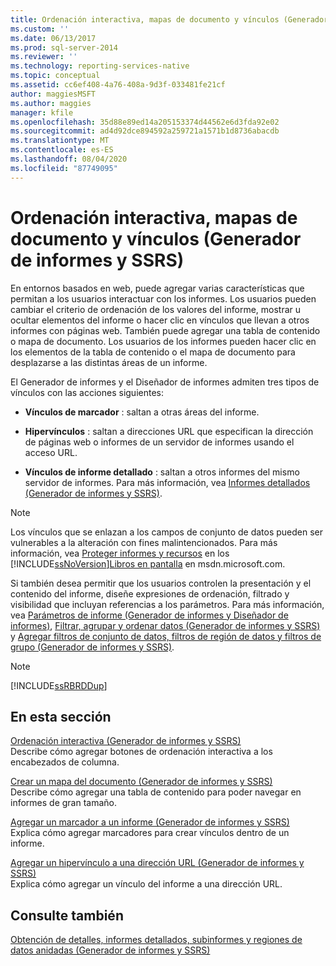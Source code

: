 ```yaml
---
title: Ordenación interactiva, mapas de documento y vínculos (Generador de informes y SSRS) | Microsoft Docs
ms.custom: ''
ms.date: 06/13/2017
ms.prod: sql-server-2014
ms.reviewer: ''
ms.technology: reporting-services-native
ms.topic: conceptual
ms.assetid: cc6ef408-4a76-408a-9d3f-033481fe21cf
author: maggiesMSFT
ms.author: maggies
manager: kfile
ms.openlocfilehash: 35d88e89ed14a205153374d44562e6d3fda92e02
ms.sourcegitcommit: ad4d92dce894592a259721a1571b1d8736abacdb
ms.translationtype: MT
ms.contentlocale: es-ES
ms.lasthandoff: 08/04/2020
ms.locfileid: "87749095"
---
```

# <a name="interactive-sort-document-maps-and-links-report-builder-and-ssrs"></a>Ordenación interactiva, mapas de documento y vínculos (Generador de informes y SSRS)
  En entornos basados en web, puede agregar varias características que permitan a los usuarios interactuar con los informes. Los usuarios pueden cambiar el criterio de ordenación de los valores del informe, mostrar u ocultar elementos del informe o hacer clic en vínculos que llevan a otros informes con páginas web. También puede agregar una tabla de contenido o mapa de documento. Los usuarios de los informes pueden hacer clic en los elementos de la tabla de contenido o el mapa de documento para desplazarse a las distintas áreas de un informe.  
  
 El Generador de informes y el Diseñador de informes admiten tres tipos de vínculos con las acciones siguientes:  
  
-   **Vínculos de marcador** : saltan a otras áreas del informe.  
  
-   **Hipervínculos** : saltan a direcciones URL que especifican la dirección de páginas web o informes de un servidor de informes usando el acceso URL.  
  
-   **Vínculos de informe detallado** : saltan a otros informes del mismo servidor de informes. Para más información, vea [Informes detallados &#40;Generador de informes y SSRS&#41;](drillthrough-reports-report-builder-and-ssrs.md).  
  
> [!NOTE]  
>  Los vínculos que se enlazan a los campos de conjunto de datos pueden ser vulnerables a la alteración con fines malintencionados. Para más información, vea [Proteger informes y recursos](../security/secure-reports-and-resources.md) en los [!INCLUDE[ssNoVersion](../../includes/ssnoversion-md.md)][Libros en pantalla](https://go.microsoft.com/fwlink/?LinkId=154888) en msdn.microsoft.com.  
  
 Si también desea permitir que los usuarios controlen la presentación y el contenido del informe, diseñe expresiones de ordenación, filtrado y visibilidad que incluyan referencias a los parámetros. Para más información, vea [Parámetros de informe &#40;Generador de informes y Diseñador de informes&#41;](report-parameters-report-builder-and-report-designer.md), [Filtrar, agrupar y ordenar datos &#40;Generador de informes y SSRS&#41;](filter-group-and-sort-data-report-builder-and-ssrs.md) y [Agregar filtros de conjunto de datos, filtros de región de datos y filtros de grupo &#40;Generador de informes y SSRS&#41;](add-dataset-filters-data-region-filters-and-group-filters.md).  
  
> [!NOTE]  
>  [!INCLUDE[ssRBRDDup](../../includes/ssrbrddup-md.md)]  
  
## <a name="in-this-section"></a>En esta sección  
 [Ordenación interactiva &#40;Generador de informes y SSRS&#41;](interactive-sort-report-builder-and-ssrs.md)  
 Describe cómo agregar botones de ordenación interactiva a los encabezados de columna.  
  
 [Crear un mapa del documento &#40;Generador de informes y SSRS&#41;](create-a-document-map-report-builder-and-ssrs.md)  
 Describe cómo agregar una tabla de contenido para poder navegar en informes de gran tamaño.  
  
 [Agregar un marcador a un informe &#40;Generador de informes y SSRS&#41;](add-a-bookmark-to-a-report-report-builder-and-ssrs.md)  
 Explica cómo agregar marcadores para crear vínculos dentro de un informe.  
  
 [Agregar un hipervínculo a una dirección URL &#40;Generador de informes y SSRS&#41;](add-a-hyperlink-to-a-url-report-builder-and-ssrs.md)  
 Explica cómo agregar un vínculo del informe a una dirección URL.  
  
## <a name="see-also"></a>Consulte también  
 [Obtención de detalles, informes detallados, subinformes y regiones de datos anidadas &#40;Generador de informes y SSRS&#41;](drillthrough-drilldown-subreports-and-nested-data-regions.md)  
  
  
